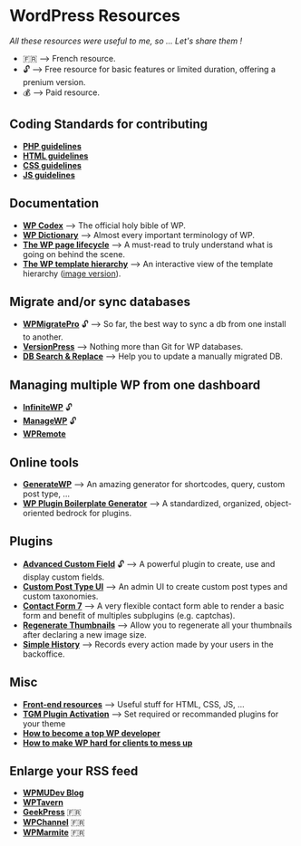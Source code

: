 # WordPress Resources
 *All these resources were useful to me, so ... Let's share them !*
 - :fr: --> French resource.
 - :unlock: --> Free resource for basic features or limited duration, offering a prenium version.
 - :moneybag: --> Paid resource.

## Coding Standards for contributing
- [**PHP guidelines**](https://make.wordpress.org/core/handbook/best-practices/coding-standards/php/)
- [**HTML guidelines**](https://make.wordpress.org/core/handbook/best-practices/coding-standards/html/)
- [**CSS guidelines**](https://make.wordpress.org/core/handbook/best-practices/coding-standards/css/)
- [**JS guidelines**](https://make.wordpress.org/core/handbook/best-practices/coding-standards/javascript/)


## Documentation
- [**WP Codex**](https://codex.wordpress.org/) --> The official holy bible of WP.
- [**WP Dictionary**](https://premium.wpmudev.org/blog/wordpress-dictionary/) --> Almost every important terminology of WP.
- [**The WP page lifecycle**](https://tommcfarlin.com/wordpress-page-lifecycle/) --> A must-read to truly understand what is going on behind the scene.
- [**The WP template hierarchy**](https://wphierarchy.com/) --> An interactive view of the template hierarchy ([image version](https://developer.wordpress.org/files/2014/10/template-hierarchy.png)).


## Migrate and/or sync databases
- [**WPMigratePro**](https://deliciousbrains.com/wp-migrate-db-pro/) :unlock: --> So far, the best way to sync a db from one install to another.
- [**VersionPress**](https://versionpress.net/) --> Nothing more than Git for WP databases.
- [**DB Search & Replace**](http://interconnectit.com/products/search-and-replace-for-wordpress-databases/) --> Help you to update a manually migrated DB.


## Managing multiple WP from one dashboard
- [**InfiniteWP**](https://infinitewp.com/) :unlock:
- [**ManageWP**](https://managewp.com/) :unlock:
- [**WPRemote**](https://wpremote.com/)


## Online tools
- [**GenerateWP**](https://generatewp.com/) --> An amazing generator for shortcodes, query, custom post type, ...
- [**WP Plugin Boilerplate Generator**](http://wppb.io/) --> A standardized, organized, object-oriented bedrock for plugins.


## Plugins
- [**Advanced Custom Field**](https://www.advancedcustomfields.com/) :unlock: --> A powerful plugin to create, use and display custom fields.
- [**Custom Post Type UI**](https://fr.wordpress.org/plugins/custom-post-type-ui/) --> An admin UI to create custom post types and custom taxonomies.
- [**Contact Form 7**](http://contactform7.com/) --> A very flexible contact form able to render a basic form and benefit of multiples subplugins (e.g. captchas).
- [**Regenerate Thumbnails**](https://wordpress.org/plugins/regenerate-thumbnails/) --> Allow you to regenerate all your thumbnails after declaring a new image size.
- [**Simple History**](https://wordpress.org/plugins/simple-history/) --> Records every action made by your users in the backoffice.


## Misc
- [**Front-end resources**](https://github.com/monsieurnebo/front-webdev-resources) --> Useful stuff for HTML, CSS, JS, ...
- [**TGM Plugin Activation**](https://github.com/TGMPA/TGM-Plugin-Activation) --> Set required or recommanded plugins for your theme
- [**How to become a top WP developer**](https://www.smashingmagazine.com/2012/08/how-to-become-a-top-wordpress-developer/)
- [**How to make WP hard for clients to mess up**](https://www.smashingmagazine.com/2016/07/how-to-make-wordpress-hard-for-clients-to-mess-up/)


## Enlarge your RSS feed
- [**WPMUDev Blog**](https://premium.wpmudev.org/blog/)
- [**WPTavern**](https://wptavern.com/)
- [**GeekPress**](http://www.geekpress.fr/) :fr:
- [**WPChannel**](https://wpchannel.com/) :fr:
- [**WPMarmite**](https://wpmarmite.com/) :fr:

